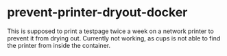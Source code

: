 # prevent-printer-dryout-docker
This is supposed to print a testpage twice a week on a network printer to prevent it from drying out.
Currently not working, as cups is not able to find the printer from inside the container.
